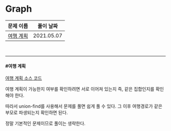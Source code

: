# Graph

| 문제 이름               | 풀이 날짜  |
| ----------------------- | ---------- |
| [여행 계획](#여행-계획) | 2021.05.07 |

<br>

<hr>

#### #여행 계획

[여행 계획 소스 코드](https://github.com/hjyeon-n/java-for-coding-test/blob/master/Graph/hjyeon-n/%EA%B8%B0%EC%B6%9C%20%EB%AC%B8%EC%A0%9C/%EC%97%AC%ED%96%89%20%EA%B3%84%ED%9A%8D.java)

여행 계획이 가능한지 여부를 확인하려면 서로 이어져 있는지 즉, 같은 집합인지를 확인해야 한다.

따라서 union-find를 사용해서 문제를 풀면 쉽게 풀 수 있다. 그 이후 여행경로가 같은 부모로 파생되는지 확인하면 된다.

정말 기본적인 문제이므로 풀이는 생략한다.